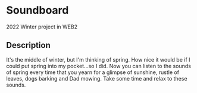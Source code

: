 # Soundboard
2022 Winter project in WEB2
## Description
It's the middle of winter, but I'm thinking of spring. How nice it would be if I could put spring into my pocket...so I did. Now you can listen to the sounds of spring every time that you yearn for a glimpse of sunshine, rustle of leaves, dogs barking and Dad mowing. Take some time and relax to these sounds.
